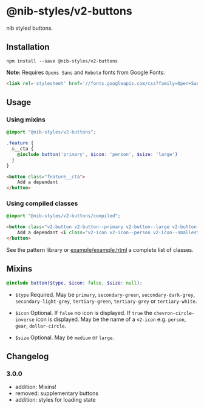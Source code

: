 # @nib-styles/v2-buttons

nib styled buttons.

## Installation

    npm install --save @nib-styles/v2-buttons

**Note:** Requires `Opens Sans` and `Roboto` fonts from Google Fonts:

```html
<link rel='stylesheet' href='//fonts.googleapis.com/css?family=Open+Sans:700|Roboto:700' />
```

## Usage

### Using mixins

```scss
@import "@nib-styles/v2-buttons";

.feature {
  &__cta {
    @include button('primary', $icon: 'person', $size: 'large')
  }
}
```

```html
<button class="feature__cta">
    Add a dependant
</button>
```

### Using compiled classes

```scss
@import "@nib-styles/v2-buttons/compiled";
```

```html
<button class="v2-button v2-button--primary v2-button--large v2-button--icon-on-right">
    Add a dependant <i class="v2-icon v2-icon--person v2-icon--smallest v2-icon--offset-descenders"></i>
</button>
```

See the pattern library or [example/example.html](example/example.html) a complete list of classes.

## Mixins

```scss
@include button($type, $icon: false, $size: null);
```

- `$type` Required. May be `primary`, `secondary-green`, `secondary-dark-grey`, `secondary-light-grey`, `tertiary-green`, `tertiary-grey` or `tertiary-white`.

- `$icon` Optional. If `false` no icon is displayed. If `true` the `chevron-circle-inverse` icon is displayed. May be the name of a `v2-icon` e.g. `person`, `gear`, `dollar-circle`.

- `$size` Optional. May be `medium` or `large`.

## Changelog

### 3.0.0

- addition: Mixins!
- removed: supplementary buttons
- addition: styles for loading state